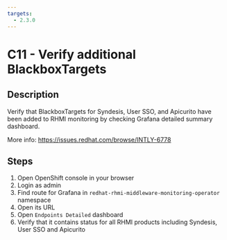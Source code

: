 ```yaml
---
targets:
  - 2.3.0
---
```


# C11 - Verify additional BlackboxTargets

## Description

Verify that BlackboxTargets for Syndesis, User SSO, and Apicurito have been added to RHMI monitoring by checking Grafana detailed summary dashboard.

More info: <https://issues.redhat.com/browse/INTLY-6778>

## Steps

1. Open OpenShift console in your browser
2. Login as admin
3. Find route for Grafana in `redhat-rhmi-middleware-monitoring-operator` namespace
4. Open its URL
5. Open `Endpoints Detailed` dashboard
6. Verify that it contains status for all RHMI products including Syndesis, User SSO and Apicurito
